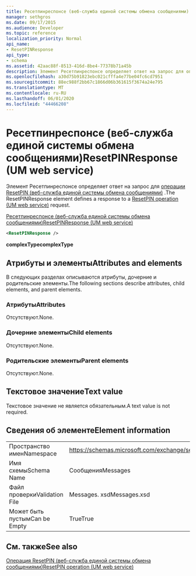 ```yaml
---
title: Ресетпинреспонсе (веб-служба единой системы обмена сообщениями)
manager: sethgros
ms.date: 09/17/2015
ms.audience: Developer
ms.topic: reference
localization_priority: Normal
api_name:
- ResetPINResponse
api_type:
- schema
ms.assetid: 42aac88f-8513-416d-8be4-77378b71a45b
description: Элемент Ресетпинреспонсе определяет ответ на запрос для операции ResetPIN (веб-служба единой системы обмена сообщениями).
ms.openlocfilehash: a30d75b91823ebc021cfffa4e77be04fc6cd7951
ms.sourcegitcommit: 88ec988f2bb67c1866d06b361615f3674a24e795
ms.translationtype: MT
ms.contentlocale: ru-RU
ms.lasthandoff: 06/01/2020
ms.locfileid: "44466208"
---
```

# <a name="resetpinresponse-um-web-service"></a><span data-ttu-id="5abf6-103">Ресетпинреспонсе (веб-служба единой системы обмена сообщениями)</span><span class="sxs-lookup"><span data-stu-id="5abf6-103">ResetPINResponse (UM web service)</span></span>

<span data-ttu-id="5abf6-104">Элемент Ресетпинреспонсе определяет ответ на запрос для [операции ResetPIN (веб-служба единой системы обмена сообщениями)](resetpin-operation-um-web-service.md) .</span><span class="sxs-lookup"><span data-stu-id="5abf6-104">The ResetPINResponse element defines a response to a [ResetPIN operation (UM web service)](resetpin-operation-um-web-service.md) request.</span></span> 
  
[<span data-ttu-id="5abf6-105">Ресетпинреспонсе (веб-служба единой системы обмена сообщениями)</span><span class="sxs-lookup"><span data-stu-id="5abf6-105">ResetPINResponse (UM web service)</span></span>](resetpinresponse-um-web-service.md)
  
```xml
<ResetPINResponse />
```

 <span data-ttu-id="5abf6-106">**complexType**</span><span class="sxs-lookup"><span data-stu-id="5abf6-106">**complexType**</span></span>
## <a name="attributes-and-elements"></a><span data-ttu-id="5abf6-107">Атрибуты и элементы</span><span class="sxs-lookup"><span data-stu-id="5abf6-107">Attributes and elements</span></span>

<span data-ttu-id="5abf6-108">В следующих разделах описываются атрибуты, дочерние и родительские элементы.</span><span class="sxs-lookup"><span data-stu-id="5abf6-108">The following sections describe attributes, child elements, and parent elements.</span></span>
  
### <a name="attributes"></a><span data-ttu-id="5abf6-109">Атрибуты</span><span class="sxs-lookup"><span data-stu-id="5abf6-109">Attributes</span></span>

<span data-ttu-id="5abf6-110">Отсутствуют.</span><span class="sxs-lookup"><span data-stu-id="5abf6-110">None.</span></span>
  
### <a name="child-elements"></a><span data-ttu-id="5abf6-111">Дочерние элементы</span><span class="sxs-lookup"><span data-stu-id="5abf6-111">Child elements</span></span>

<span data-ttu-id="5abf6-112">Отсутствуют.</span><span class="sxs-lookup"><span data-stu-id="5abf6-112">None.</span></span>
  
### <a name="parent-elements"></a><span data-ttu-id="5abf6-113">Родительские элементы</span><span class="sxs-lookup"><span data-stu-id="5abf6-113">Parent elements</span></span>

<span data-ttu-id="5abf6-114">Отсутствуют.</span><span class="sxs-lookup"><span data-stu-id="5abf6-114">None.</span></span>
  
## <a name="text-value"></a><span data-ttu-id="5abf6-115">Текстовое значение</span><span class="sxs-lookup"><span data-stu-id="5abf6-115">Text value</span></span>

<span data-ttu-id="5abf6-116">Текстовое значение не является обязательным.</span><span class="sxs-lookup"><span data-stu-id="5abf6-116">A text value is not required.</span></span>
  
## <a name="element-information"></a><span data-ttu-id="5abf6-117">Сведения об элементе</span><span class="sxs-lookup"><span data-stu-id="5abf6-117">Element information</span></span>

|||
|:-----|:-----|
|<span data-ttu-id="5abf6-118">Пространство имен</span><span class="sxs-lookup"><span data-stu-id="5abf6-118">Namespace</span></span>  <br/> |https://schemas.microsoft.com/exchange/services/2006/messages  <br/> |
|<span data-ttu-id="5abf6-119">Имя схемы</span><span class="sxs-lookup"><span data-stu-id="5abf6-119">Schema Name</span></span>  <br/> |<span data-ttu-id="5abf6-120">Сообщения</span><span class="sxs-lookup"><span data-stu-id="5abf6-120">Messages</span></span>  <br/> |
|<span data-ttu-id="5abf6-121">Файл проверки</span><span class="sxs-lookup"><span data-stu-id="5abf6-121">Validation File</span></span>  <br/> |<span data-ttu-id="5abf6-122">Messages. xsd</span><span class="sxs-lookup"><span data-stu-id="5abf6-122">Messages.xsd</span></span>  <br/> |
|<span data-ttu-id="5abf6-123">Может быть пустым</span><span class="sxs-lookup"><span data-stu-id="5abf6-123">Can be Empty</span></span>  <br/> |<span data-ttu-id="5abf6-124">True</span><span class="sxs-lookup"><span data-stu-id="5abf6-124">True</span></span>  <br/> |
   
## <a name="see-also"></a><span data-ttu-id="5abf6-125">См. также</span><span class="sxs-lookup"><span data-stu-id="5abf6-125">See also</span></span>



[<span data-ttu-id="5abf6-126">Операция ResetPIN (веб-служба единой системы обмена сообщениями)</span><span class="sxs-lookup"><span data-stu-id="5abf6-126">ResetPIN operation (UM web service)</span></span>](resetpin-operation-um-web-service.md)

